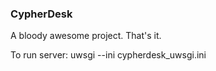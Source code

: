 ### CypherDesk

A bloody awesome project.
That's it.

To run server:
    uwsgi --ini cypherdesk_uwsgi.ini
